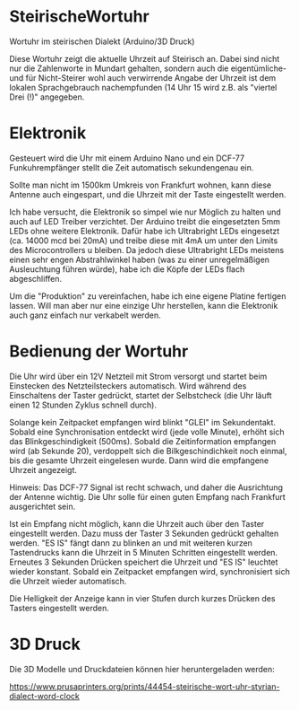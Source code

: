 # SteirischeWortuhr
Wortuhr im steirischen Dialekt (Arduino/3D Druck)

Diese Wortuhr zeigt die aktuelle Uhrzeit auf Steirisch an. Dabei sind nicht nur die Zahlenworte in Mundart gehalten, sondern auch die eigentümliche- und für Nicht-Steirer wohl auch verwirrende Angabe der Uhrzeit ist dem lokalen Sprachgebrauch nachempfunden (14 Uhr 15 wird z.B. als "viertel Drei (!)" angegeben.

# Elektronik
Gesteuert wird die Uhr mit einem Arduino Nano und ein DCF-77 Funkuhrempfänger stellt die Zeit automatisch sekundengenau ein.

Sollte man nicht im 1500km Umkreis von Frankfurt wohnen, kann diese Antenne auch eingespart, und die Uhrzeit mit der Taste eingestellt werden.

Ich habe versucht, die Elektronik so simpel wie nur Möglich zu halten und auch auf LED Treiber verzichtet. Der Arduino treibt die eingesetzten 5mm LEDs ohne weitere Elektronik. Dafür habe ich Ultrabright LEDs eingesetzt (ca. 14000 mcd bei 20mA) und treibe diese mit 4mA um unter den Limits des Microcontrollers u bleiben. Da jedoch diese Ultrabright LEDs meistens einen sehr engen Abstrahlwinkel haben (was zu einer unregelmäßigen Ausleuchtung führen würde), habe ich die Köpfe der LEDs flach abgeschliffen.

Um die "Produktion" zu vereinfachen, habe ich eine eigene Platine fertigen lassen. Will man aber nur eine einzige Uhr herstellen, kann die Elektronik auch ganz einfach nur verkabelt werden.

# Bedienung der Wortuhr
Die Uhr wird über ein 12V Netzteil mit Strom versorgt und startet beim Einstecken des Netzteilsteckers automatisch. Wird während des Einschaltens der Taster gedrückt, startet der Selbstcheck (die Uhr läuft einen 12 Stunden Zyklus schnell durch).

Solange kein Zeitpacket empfangen wird blinkt "GLEI" im Sekundentakt. Sobald eine Synchronisation entdeckt wird (jede volle Minute), erhöht sich das Blinkgeschindigkeit (500ms). Sobald die Zeitinformation empfangen wird (ab Sekunde 20), verdoppelt sich die Bilkgeschindichkeit noch einmal, bis die gesamte Uhrzeit eingelesen wurde. Dann wird die empfangene Uhrzeit angezeigt.

Hinweis: Das DCF-77 Signal ist recht schwach, und daher die Ausrichtung der Antenne wichtig. Die Uhr solle für einen guten Empfang nach Frankfurt ausgerichtet sein.

Ist ein Empfang nicht möglich, kann die Uhrzeit auch über den Taster eingestellt werden. Dazu muss der Taster 3 Sekunden gedrückt gehalten werden. "ES IS" fängt dann zu blinken an und mit weiteren kurzen Tastendrucks kann die Uhrzeit in 5 Minuten Schritten eingestellt werden. Erneutes 3 Sekunden Drücken speichert die Uhrzeit und "ES IS" leuchtet wieder konstant.
Sobald ein Zeitpacket empfangen wird, synchronisiert sich die Uhrzeit wieder automatisch.

Die Helligkeit der Anzeige kann in vier Stufen durch kurzes Drücken des Tasters eingestellt werden.

# 3D Druck

Die 3D Modelle und Druckdateien können hier heruntergeladen werden:

https://www.prusaprinters.org/prints/44454-steirische-wort-uhr-styrian-dialect-word-clock

